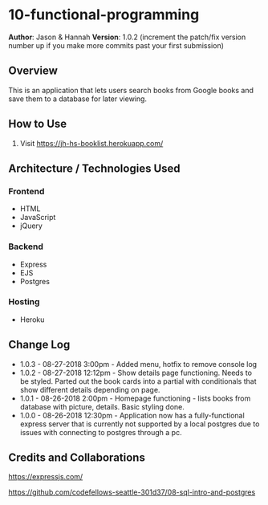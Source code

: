 # 10-functional-programming

**Author**: Jason & Hannah
**Version**: 1.0.2 (increment the patch/fix version number up if you make more commits past your first submission)

## Overview
This is an application that lets users search books from Google books and save them to a database for later viewing.

## How to Use
 
 1. Visit https://jh-hs-booklist.herokuapp.com/

## Architecture / Technologies Used

### Frontend
- HTML 
- JavaScript
- jQuery

### Backend
- Express
- EJS
- Postgres

### Hosting 
- Heroku

## Change Log

- 1.0.3 - 08-27-2018 3:00pm - Added menu, hotfix to remove console log
- 1.0.2 - 08-27-2018 12:12pm - Show details page functioning. Needs to be styled. Parted out the book cards into a partial with conditionals that show different details depending on page.
- 1.0.1 - 08-26-2018 2:00pm - Homepage functioning - lists books from database with picture, details. Basic styling done.
- 1.0.0 - 08-26-2018 12:30pm - Application now has a fully-functional express server that is currently not supported by a local postgres due to issues with connecting to postgres through a pc.

## Credits and Collaborations

https://expressjs.com/

https://github.com/codefellows-seattle-301d37/08-sql-intro-and-postgres